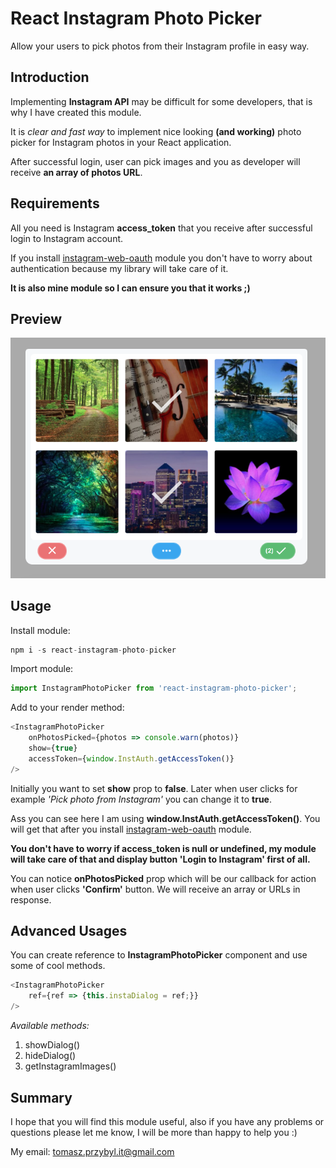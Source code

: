 ﻿# React Instagram Photo Picker

Allow your users to pick photos from their Instagram profile in easy way.

## Introduction

Implementing **Instagram API** may be difficult for some developers, that is why I have created this module.

It is *clear and fast way* to implement nice looking **(and working)** photo picker for Instagram photos in your React application.

After successful login, user can pick images and you as developer will receive **an array of photos URL**.


## Requirements

All you need is Instagram **access_token** that you receive after successful login to Instagram account.

If you install [instagram-web-oauth](https://github.com/venits/instagram-web-oauth) module you don't have to worry about authentication because my library will take care of it. 

**It is also mine module so I can ensure you that it works ;)**

## Preview

![Preview](https://raw.githubusercontent.com/venits/react-instagram-photo-picker/master/preview.png)

## Usage

Install module:
```js
npm i -s react-instagram-photo-picker
```
Import module:
```js
import InstagramPhotoPicker from 'react-instagram-photo-picker';
```
Add to your render method:
```js
<InstagramPhotoPicker
	onPhotosPicked={photos => console.warn(photos)}
	show={true}
	accessToken={window.InstAuth.getAccessToken()}
/>
```
Initially you want to set **show** prop to **false**. Later when user clicks for example *'Pick photo from Instagram'* you can change it to **true**.

Ass you can see here I am using **window.InstAuth.getAccessToken()**. 
You will get that after you install [instagram-web-oauth](https://github.com/venits/instagram-web-oauth) module.

**You don't have to worry if access_token is null or undefined, my module will take care of that and display button 'Login to Instagram' first of all.**

You can notice **onPhotosPicked** prop which will be our callback for action when user clicks **'Confirm'** button. We will receive an array or URLs in response.

## Advanced Usages
You can create reference to **InstagramPhotoPicker** component and use some of cool methods.
```js
<InstagramPhotoPicker
	ref={ref => {this.instaDialog = ref;}}
/>
```
*Available methods:*
1. showDialog()
2. hideDialog()
3. getInstagramImages()


## Summary

I hope that you will find this module useful, also if you have any problems or questions please let me know, I will be more than happy to help you :)

My email: tomasz.przybyl.it@gmail.com

